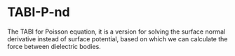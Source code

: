# TABI-P-nd
The TABI for Poisson equation, it is a version for solving the surface normal derivative instead of surface potential, based on which we can calculate the force between dielectric bodies.
